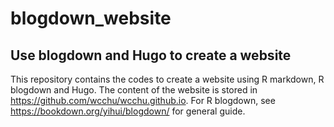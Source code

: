 # blogdown_website

## Use blogdown and Hugo to create a website

This repository contains the codes to create a website using R markdown, R blogdown and Hugo. The content of the website is stored in https://github.com/wcchu/wcchu.github.io. For R blogdown, see https://bookdown.org/yihui/blogdown/ for general guide.
